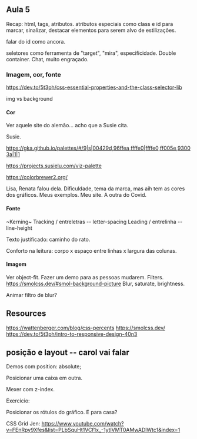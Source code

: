 ## Aula 5

Recap: html, tags, atributos. atributos especiais como class e id para marcar, sinalizar, destacar elementos para serem alvo de estilizações.

falar do id como ancora.

seletores como ferramenta de "target", "mira", especificidade.
Double container.
Chat, muito engraçado.



### Imagem, cor, fonte

https://dev.to/5t3ph/css-essential-properties-and-the-class-selector-lib

img vs background

#### Cor

Ver aquele site do alemão... acho que a Susie cita.

Susie.


https://gka.github.io/palettes/#/9|s|00429d,96ffea,ffffe0|ffffe0,ff005e,93003a|1|1

https://projects.susielu.com/viz-palette

https://colorbrewer2.org/


Lisa, Renata falou dela.
Dificuldade, tema da marca, mas aih tem as cores dos gráficos.
Meus exemplos. Meu site. A outra do Covid.


#### Fonte

~Kerning~ Tracking / entreletras -- letter-spacing
Leading / entrelinha -- line-height

Texto justificado: caminho do rato.

Conforto na leitura: corpo x espaço entre linhas x largura das colunas.

#### Imagem

Ver object-fit. Fazer um demo para as pessoas mudarem.
Filters.
https://smolcss.dev/#smol-background-picture
Blur, saturate, brightness.

Animar filtro de blur?


## Resources

https://wattenberger.com/blog/css-percents
https://smolcss.dev/
https://dev.to/5t3ph/intro-to-responsive-design-40n3



## posição e layout -- carol vai falar

Demos com position: absolute;

Posicionar uma caixa em outra.

Mexer com z-index.

Exercício:

Posicionar os rótulos do gráfico.
E para casa?


CSS Grid
Jen: https://www.youtube.com/watch?v=FEnRpy9Xfes&list=PLbSquHt1VCf1x_-1ytlVMT0AMwADlWtc1&index=1
